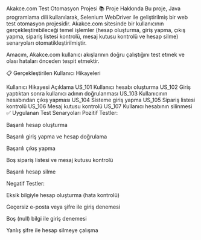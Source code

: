 Akakce.com Test Otomasyon Projesi
📚 Proje Hakkında
Bu proje, Java programlama dili kullanılarak, Selenium WebDriver ile geliştirilmiş bir web test otomasyon projesidir.
Akakce.com sitesinde bir kullanıcının gerçekleştirebileceği temel işlemler (hesap oluşturma, giriş yapma, çıkış yapma, sipariş listesi kontrolü, mesaj kutusu kontrolü ve hesap silme) senaryoları otomatikleştirilmiştir.

Amacım, Akakce.com kullanıcı akışlarının doğru çalıştığını test etmek ve olası hataları önceden tespit etmektir.

📋 Gerçekleştirilen Kullanıcı Hikayeleri

Kullanıcı Hikayesi	Açıklama
US_101	Kullanıcı hesabı oluşturma
US_102	Giriş yaptıktan sonra kullanıcı adının doğrulanması
US_103	Kullanıcının hesabından çıkış yapması
US_104	Sisteme giriş yapma
US_105	Sipariş listesi kontrolü
US_106	Mesaj kutusu kontrolü
US_107	Kullanıcı hesabının silinmesi
✅ Uygulanan Test Senaryoları
Pozitif Testler:

Başarılı hesap oluşturma

Başarılı giriş yapma ve hesap doğrulama

Başarılı çıkış yapma

Boş sipariş listesi ve mesaj kutusu kontrolü

Başarılı hesap silme

Negatif Testler:

Eksik bilgiyle hesap oluşturma (hata kontrolü)

Geçersiz e-posta veya şifre ile giriş denemesi

Boş (null) bilgi ile giriş denemesi

Yanlış şifre ile hesap silmeye çalışma

